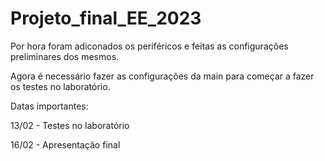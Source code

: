 # Projeto_final_EE_2023

Por hora foram adiconados os periféricos e feitas as configurações preliminares dos mesmos.

Agora é necessário fazer as configurações da main para começar a fazer os testes no laboratório.


Datas importantes:

13/02 - Testes no laboratório

16/02 - Apresentação final
